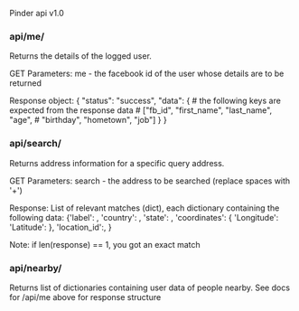 

Pinder api v1.0

### api/me/ ###

Returns the details of the logged user.

GET Parameters:
    me - the facebook id of the user whose details are to be returned

Response object:
    {
        "status": "success",
        "data": {
            # the following keys are expected from the response data
            # ["fb_id", "first_name", "last_name", "age",
            #  "birthday", "hometown", "job"]
        }
    }

### api/search/ ###

Returns address information for a specific query address.

GET Parameters:
    search - the address to be searched (replace spaces with '+')

Response: List of relevant matches (dict), each dictionary containing the following data:
        {'label': ,
         'country': ,
         'state': ,
         'coordinates': {
            'Longitude':
            'Latitude':
         },
         'location_id':,
         }

Note: if len(response) == 1, you got an exact match


### api/nearby/ ###

Returns list of dictionaries containing user data of people nearby. See docs for /api/me above for response structure
